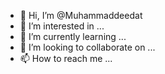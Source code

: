 - 👋 Hi, I’m @Muhammaddeedat
- 👀 I’m interested in ...
- 🌱 I’m currently learning ...
- 💞️ I’m looking to collaborate on ...
- 📫 How to reach me ...

<!---
Muhammaddeedat/Muhammaddeedat is a ✨ special ✨ repository because its `README.md` (this file) appears on your GitHub profile.
You can click the Preview link to take a look at your changes.
--->
